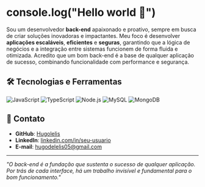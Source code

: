 # console.log("Hello world 👋")

Sou um desenvolvedor **back-end** apaixonado e proativo, sempre em busca de criar soluções inovadoras e impactantes. Meu foco é desenvolver **aplicações escaláveis**, **eficientes** e **seguras**, garantindo que a lógica de negócios e a integração entre sistemas funcionem de forma fluida e otimizada. Acredito que um bom back-end é a base de qualquer aplicação de sucesso, combinando funcionalidade com performance e segurança.

## 🛠️ Tecnologias e Ferramentas
![JavaScript](https://img.shields.io/badge/javascript-%23323330.svg?style=for-the-badge&logo=javascript&logoColor=%23F7DF1E) ![TypeScript](https://img.shields.io/badge/TypeScript-3178C6?style=for-the-badge&logo=typescript&logoColor=white)  ![Node.js](https://img.shields.io/badge/Node.js-339933?style=for-the-badge&logo=node.js&logoColor=white) ![MySQL](https://img.shields.io/badge/MySQL-4479A1?style=for-the-badge&logo=mysql&logoColor=white) ![MongoDB](https://img.shields.io/badge/MongoDB-47A248?style=for-the-badge&logo=mongodb&logoColor=white)

  
## 💼 Contato

- **GitHub**: [Hugolelis](https://github.com/Hugolelis)  
- **LinkedIn**: [linkedin.com/in/seu-usuario](https://linkedin.com/in/seu-usuario)  
- **E-mail**: [hugodelelis05@gmail.com](hugodelelis05@gmail.com)  

---

*"O back-end é a fundação que sustenta o sucesso de qualquer aplicação. Por trás de cada interface, há um trabalho invisível e fundamental para o bom funcionamento."*


